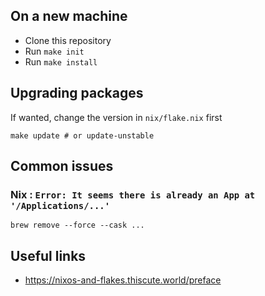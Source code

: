 ## On a new machine

* Clone this repository
* Run `make init`
* Run `make install`

## Upgrading packages

If wanted, change the version in `nix/flake.nix` first

```
make update # or update-unstable
```

## Common issues

### Nix : `Error: It seems there is already an App at '/Applications/...'`

```
brew remove --force --cask ...
```

## Useful links

- https://nixos-and-flakes.thiscute.world/preface